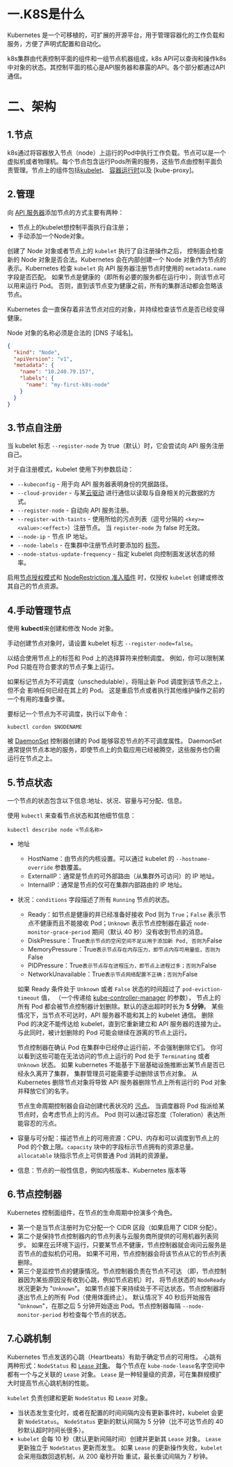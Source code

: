 # 一.K8S是什么

Kubernetes 是一个可移植的，可扩展的开源平台，用于管理容器化的工作负载和服务，方便了声明式配置和自动化。

k8s集群由代表控制平面的组件和一组节点机器组成，k8s API可以查询和操作k8s中对象的状态。其控制平面的核心是API服务器和暴露的API。各个部分都通过API通信。

# 二、架构

## 1.节点

k8s通过将容器放入节点（node）上运行的Pod中执行工作负载。节点可以是一个虚拟机或者物理机。每个节点包含运行Pods所需的服务，这些节点由控制平面负责管理。节点上的组件包括[kubelet](https://kubernetes.io/docs/reference/generated/kubelet)、 [容器运行时](https://kubernetes.io/zh/docs/setup/production-environment/container-runtimes)以及 [kube-proxy]。

## 2.管理

向 [API 服务器](https://kubernetes.io/zh/docs/reference/command-line-tools-reference/kube-apiserver/)添加节点的方式主要有两种：

- 节点上的kubelet想控制平面执行自注册；
- 手动添加一个Node对象。

创建了 Node 对象或者节点上的 `kubelet` 执行了自注册操作之后， 控制面会检查新的 Node 对象是否合法。Kubernetes 会在内部创建一个 Node 对象作为节点的表示。Kubernetes 检查 `kubelet` 向 API 服务器注册节点时使用的 `metadata.name` 字段是否匹配。 如果节点是健康的（即所有必要的服务都在运行中），则该节点可以用来运行 Pod。 否则，直到该节点变为健康之前，所有的集群活动都会忽略该节点。

Kubernetes 会一直保存着非法节点对应的对象，并持续检查该节点是否已经变得健康。

Node 对象的名称必须是合法的 [DNS 子域名]。

```json
{
  "kind": "Node",
  "apiVersion": "v1",
  "metadata": {
    "name": "10.240.79.157",
    "labels": {
      "name": "my-first-k8s-node"
    }
  }
}
```

## 3.节点自注册

当 kubelet 标志 `--register-node` 为 true（默认）时，它会尝试向 API 服务注册自己。

对于自注册模式，kubelet 使用下列参数启动：

- `--kubeconfig` - 用于向 API 服务器表明身份的凭据路径。
- `--cloud-provider` - 与某[云驱动](https://kubernetes.io/zh/docs/reference/glossary/?all=true#term-cloud-provider) 进行通信以读取与自身相关的元数据的方式。
- `--register-node` - 自动向 API 服务注册。
- `--register-with-taints` - 使用所给的污点列表（逗号分隔的 `<key>=<value>:<effect>`）注册节点。 当 `register-node` 为 false 时无效。
- `--node-ip` - 节点 IP 地址。
- `--node-labels` - 在集群中注册节点时要添加的 [标签](https://kubernetes.io/zh/docs/concepts/overview/working-with-objects/labels/)。 
- `--node-status-update-frequency` - 指定 kubelet 向控制面发送状态的频率。

启用[节点授权模式](https://kubernetes.io/zh/docs/reference/access-authn-authz/node/)和 [NodeRestriction 准入插件](https://kubernetes.io/zh/docs/reference/access-authn-authz/admission-controllers/#noderestriction) 时，仅授权 `kubelet` 创建或修改其自己的节点资源。

## 4.手动管理节点

使用 **kubectl**来创建和修改 Node 对象。

手动创建节点对象时，请设置 kubelet 标志 `--register-node=false`。

以结合使用节点上的标签和 Pod 上的选择算符来控制调度。 例如，你可以限制某 Pod 只能在符合要求的节点子集上运行。

如果标记节点为不可调度（unschedulable），将阻止新 Pod 调度到该节点之上，但不会 影响任何已经在其上的 Pod。 这是重启节点或者执行其他维护操作之前的一个有用的准备步骤。

要标记一个节点为不可调度，执行以下命令：

```shell
kubectl cordon $NODENAME
```

被 [DaemonSet](https://kubernetes.io/zh/docs/concepts/workloads/controllers/daemonset/) 控制器创建的 Pod 能够容忍节点的不可调度属性。 DaemonSet 通常提供节点本地的服务，即使节点上的负载应用已经被腾空，这些服务也仍需 运行在节点之上。

## 5.节点状态

一个节点的状态包含以下信息:地址、状况、容量与可分配、信息。

使用 `kubectl` 来查看节点状态和其他细节信息：

```shell
kubectl describe node <节点名称>
```

- 地址

  - HostName：由节点的内核设置。可以通过 kubelet 的 `--hostname-override` 参数覆盖。
  - ExternalIP：通常是节点的可外部路由（从集群外可访问）的 IP 地址。
  - InternalIP：通常是节点的仅可在集群内部路由的 IP 地址。

- 状况：`conditions` 字段描述了所有 `Running` 节点的状态。

  - Ready：如节点是健康的并已经准备好接收 Pod 则为 `True`；`False` 表示节点不健康而且不能接收 Pod；`Unknown` 表示节点控制器在最近 `node-monitor-grace-period` 期间（默认 40 秒）没有收到节点的消息。
  - DiskPressure：True` 表示节点的空闲空间不足以用于添加新 Pod, 否则为 `False
  - MemoryPressure：True` 表示节点存在内存压力，即节点内存可用量低，否则为 `False
  - PIDPressure：True` 表示节点存在进程压力，即节点上进程过多；否则为 `False
  - NetworkUnavailable：True` 表示节点网络配置不正确；否则为 `False

  如果 Ready 条件处于 `Unknown` 或者 `False` 状态的时间超过了 `pod-eviction-timeout` 值， （一个传递给 [kube-controller-manager](https://kubernetes.io/docs/reference/generated/kube-controller-manager/) 的参数）， 节点上的所有 Pod 都会被节点控制器计划删除。默认的逐出超时时长为 **5 分钟**。 某些情况下，当节点不可达时，API 服务器不能和其上的 kubelet 通信。 删除 Pod 的决定不能传达给 kubelet，直到它重新建立和 API 服务器的连接为止。 与此同时，被计划删除的 Pod 可能会继续在游离的节点上运行。

  节点控制器在确认 Pod 在集群中已经停止运行前，不会强制删除它们。 你可以看到这些可能在无法访问的节点上运行的 Pod 处于 `Terminating` 或者 `Unknown` 状态。 如果 kubernetes 不能基于下层基础设施推断出某节点是否已经永久离开了集群， 集群管理员可能需要手动删除该节点对象。 从 Kubernetes 删除节点对象将导致 API 服务器删除节点上所有运行的 Pod 对象并释放它们的名字。

  节点生命周期控制器会自动创建代表状况的 [污点](https://kubernetes.io/zh/docs/concepts/scheduling-eviction/taint-and-toleration/)。 当调度器将 Pod 指派给某节点时，会考虑节点上的污点。 Pod 则可以通过容忍度（Toleration）表达所能容忍的污点。

- 容量与可分配：描述节点上的可用资源：CPU、内存和可以调度到节点上的 Pod 的个数上限。`capacity` 块中的字段标示节点拥有的资源总量。 `allocatable` 块指示节点上可供普通 Pod 消耗的资源量。

- 信息：节点的一般性信息，例如内核版本、Kubernetes 版本等

## 6.节点控制器

 Kubernetes 控制面组件，在节点的生命周期中扮演多个角色。

-  第一个是当节点注册时为它分配一个 CIDR 区段（如果启用了 CIDR 分配）。
- 第二个是保持节点控制器内的节点列表与云服务商所提供的可用机器列表同步。 如果在云环境下运行，只要某节点不健康，节点控制器就会询问云服务是否节点的虚拟机仍可用。 如果不可用，节点控制器会将该节点从它的节点列表删除。
- 第三个是监控节点的健康情况。节点控制器负责在节点不可达 （即，节点控制器因为某些原因没有收到心跳，例如节点宕机）时， 将节点状态的 `NodeReady` 状况更新为 "`Unknown`"。 如果节点接下来持续处于不可达状态，节点控制器将逐出节点上的所有 Pod（使用体面终止）。 默认情况下 40 秒后开始报告 "`Unknown`"，在那之后 5 分钟开始逐出 Pod。节点控制器每隔 `--node-monitor-period` 秒检查每个节点的状态。

## 7.心跳机制

Kubernetes 节点发送的心跳（Heartbeats）有助于确定节点的可用性。 心跳有两种形式：`NodeStatus` 和 [`Lease` 对象](https://kubernetes.io/docs/reference/generated/kubernetes-api/v1.22/#lease-v1-coordination-k8s-io)。 每个节点在 `kube-node-lease`名字空间中都有一个与之关联的 `Lease` 对象。 `Lease` 是一种轻量级的资源，可在集群规模扩大时提高节点心跳机制的性能。

`kubelet` 负责创建和更新 `NodeStatus` 和 `Lease` 对象。

- 当状态发生变化时，或者在配置的时间间隔内没有更新事件时，kubelet 会更新 `NodeStatus`。 `NodeStatus` 更新的默认间隔为 5 分钟（比不可达节点的 40 秒默认超时时间长很多）。
- `kubelet` 会每 10 秒（默认更新间隔时间）创建并更新其 `Lease` 对象。 `Lease` 更新独立于 `NodeStatus` 更新而发生。 如果 `Lease` 的更新操作失败，`kubelet` 会采用指数回退机制，从 200 毫秒开始 重试，最长重试间隔为 7 秒钟。